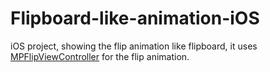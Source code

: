 # Flipboard-like-animation-iOS
iOS project, showing the flip animation like flipboard, it uses <a href="https://github.com/mpospese/MPFlipViewController">MPFlipViewController</a> for the flip animation.
